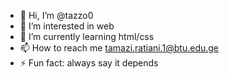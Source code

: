 - 👋 Hi, I’m @tazzo0
- 👀 I’m interested in web
- 🌱 I’m currently learning html/css
- 📫 How to reach me tamazi.ratiani.1@btu.edu.ge
- ⚡ Fun fact: always say it depends 

